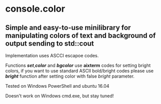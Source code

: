 # console.color

## Simple and easy-to-use minilibrary for manipulating colors of text and background of output sending to std::cout

Implementation uses ASCCI escapoe codes.

Functions **_set_**,**_color_** and **_bgcolor_** use **aixterm** codes for setting bright colors, if you want to use standard ASCII bold/bright codes please use **_bright_** function after setting color with false _bright_ parameter.


Tested on Windows PowerShell and ubuntu 16.04


Doesn't work on Windows cmd.exe, but stay tuned!